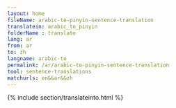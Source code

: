 ```yaml
---
layout: home
fileName: arabic-to-pinyin-sentence-translation
translatein: arabic_to_pinyin
folderName : translate
lang: ar
from: ar
to: zh
langname: arabic-to
permalink: /ar/arabic-to-pinyin-sentence-translation
tool: sentence-translations
matchurls: en&&ar&&zh
---
```

{% include section/translateinto.html %}
